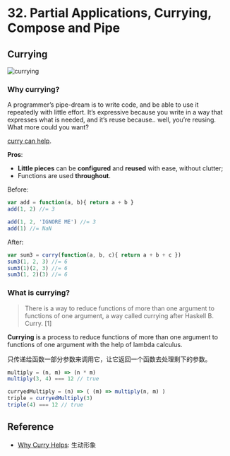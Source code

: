 # 32. Partial Applications, Currying, Compose and Pipe

## Currying

![currying](https://i.imgur.com/jK1N81y.gif)

### Why currying?

A programmer’s pipe-dream is to write code, and be able to use it repeatedly with little effort. It’s expressive because you write in a way that expresses what is needed, and it’s reuse because.. well, you’re reusing. What more could you want?

[curry can help](https://hughfdjackson.com/javascript/why-curry-helps/).

**Pros**: 

* **Little pieces** can be **configured** and **reused** with ease, without clutter;
* Functions are used **throughout**.

Before:

``` javascript 
var add = function(a, b){ return a + b }
add(1, 2) //= 3
```

``` javascript 
add(1, 2, 'IGNORE ME') //= 3
add(1) //= NaN
```

After:

``` javascript 
var sum3 = curry(function(a, b, c){ return a + b + c })
sum3(1, 2, 3) //= 6
sum3(1)(2, 3) //= 6
sum3(1, 2)(3) //= 6
```


### What is currying?

> There is a way to reduce functions of more than one argument to functions of one argument, a way called currying after Haskell B. Curry. [1]
> 

**Currying** is a process to reduce functions of more than one argument to functions of one argument with the help of lambda calculus.

只传递给函数一部分参数来调用它，让它返回一个函数去处理剩下的参数。

``` javascript 
multiply = (n, m) => (n * m)
multiply(3, 4) === 12 // true

curryedMultiply = (n) => ( (m) => multiply(n, m) )
triple = curryedMultiply(3)
triple(4) === 12 // true
```


## Reference 

- [Why Curry Helps](https://hughfdjackson.com/javascript/why-curry-helps/): 生动形象